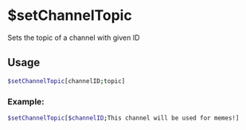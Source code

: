 # $setChannelTopic

Sets the topic of a channel with given ID

## Usage

```bash
$setChannelTopic[channelID;topic]
```

### Example:
```bash
$setChannelTopic[$channelID;This channel will be used for memes!]
```
